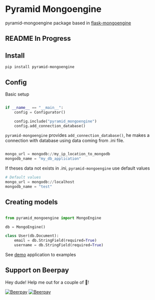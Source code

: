 # Pyramid Mongoengine

pyramid-mongoengine package based in [flask-mongoengine](https://github.com/MongoEngine/flask-mongoengine)

## README In Progress

## Install

    pip install pyramid-mongoengine

## Config

Basic setup
```python

if __name__ == "__main__":
    config = Configurator()

    config.include("pyramid_mongoengine")
    config.add_connection_database()

```

`pyramid-mongoengine` provides `add_connection_database()`, he makes a connection with database
using data coming from .ini file.

```python

mongo_url = mongodb://my_ip_location_to_mongodb
mongodb_name = "my_db_application"

```

If theses data not exists in .ini, `pyramid-mongoengine` use default values

```python
# Default values
mongo_url = mongodb://localhost
mongodb_name = "test"
```

## Creating models

```python

from pyramid_mongoengine import MongoEngine

db = MongoEngine()

class User(db.Document):
    email = db.StringField(required=True)
    username = db.StringField(required=True)

```

See [demo](https://github.com/marioidival/pyramid_mongoengine/blob/master/demos/app.py) application to examples

## Support on Beerpay
Hey dude! Help me out for a couple of :beers:!

[![Beerpay](https://beerpay.io/marioidival/pyramid_mongoengine/badge.svg?style=beer-square)](https://beerpay.io/marioidival/pyramid_mongoengine)  [![Beerpay](https://beerpay.io/marioidival/pyramid_mongoengine/make-wish.svg?style=flat-square)](https://beerpay.io/marioidival/pyramid_mongoengine?focus=wish)
